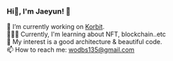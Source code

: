 
<h3 title="hehehe"> Hi👋, I'm Jaeyun! 🚀</h3>    

🔭  I’m currently working on [Korbit](https://github.com/korbitdev).    
👨🏻‍💻  Currently, I'm learning about NFT, blockchain..etc      
🌱  My interest is a good architecture & beautiful code.     
📫  How to reach me: wodbs135@gmail.com
